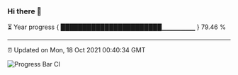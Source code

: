 ### Hi there 👋

⏳ Year progress { ███████████████████████▁▁▁▁▁▁▁ } 79.46 %

---

⏰ Updated on Mon, 18 Oct 2021 00:40:34 GMT

![Progress Bar CI](https://github.com/liununu/liununu/workflows/Progress%20Bar%20CI/badge.svg)
